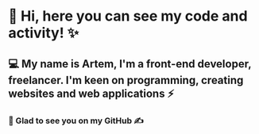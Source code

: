 # 👋 Hi, here you can see my code and activity! ✨
## 💻 My name is Artem, I'm a front-end developer, freelancer. I'm keen on programming, creating websites and web applications ⚡
### 💬 Glad to see you on my GitHub ✍️
